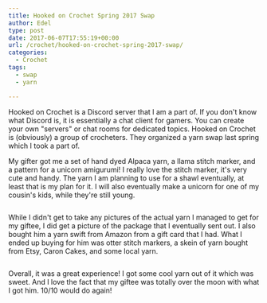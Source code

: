 ```yaml
---
title: Hooked on Crochet Spring 2017 Swap
author: Edel
type: post
date: 2017-06-07T17:55:19+00:00
url: /crochet/hooked-on-crochet-spring-2017-swap/
categories:
  - Crochet
tags:
  - swap
  - yarn

---
```

Hooked on Crochet is a Discord server that I am a part of. If you don't know what Discord is, it is essentially a chat client for gamers. You can create your own "servers" or chat rooms for dedicated topics. Hooked on Crochet is (obviously) a group of crocheters. They organized a yarn swap last spring which I took a part of.

My gifter got me a set of hand dyed Alpaca yarn, a llama stitch marker, and a pattern for a unicorn amigurumi! I really love the stitch marker, it's very cute and handy. The yarn I am planning to use for a shawl eventually, at least that is my plan for it. I will also eventually make a unicorn for one of my cousin's kids, while they're still young.

<img data-attachment-id="450" data-permalink="http://edelgrace.me/blog/crochet/hooked-on-crochet-spring-2017-swap/attachment/20170504_161818_medium2/" data-orig-file="https://i0.wp.com/edelgrace.me/blog/wp-content/uploads/2017/06/20170504_161818_medium2.jpg?fit=640%2C360" data-orig-size="640,360" data-comments-opened="1" data-image-meta="{&quot;aperture&quot;:&quot;0&quot;,&quot;credit&quot;:&quot;&quot;,&quot;camera&quot;:&quot;&quot;,&quot;caption&quot;:&quot;&quot;,&quot;created_timestamp&quot;:&quot;0&quot;,&quot;copyright&quot;:&quot;&quot;,&quot;focal_length&quot;:&quot;0&quot;,&quot;iso&quot;:&quot;0&quot;,&quot;shutter_speed&quot;:&quot;0&quot;,&quot;title&quot;:&quot;&quot;,&quot;orientation&quot;:&quot;1&quot;}" data-image-title="20170504_161818_medium2" data-image-description="" data-medium-file="https://i0.wp.com/edelgrace.me/blog/wp-content/uploads/2017/06/20170504_161818_medium2.jpg?fit=300%2C169" data-large-file="https://i0.wp.com/edelgrace.me/blog/wp-content/uploads/2017/06/20170504_161818_medium2.jpg?fit=640%2C360" src="https://i0.wp.com/edelgrace.me/blog/wp-content/uploads/2017/06/20170504_161818_medium2.jpg?resize=640%2C360" alt="" class="alignleft size-full wp-image-450" srcset="https://i0.wp.com/edelgrace.me/blog/wp-content/uploads/2017/06/20170504_161818_medium2.jpg?w=640 640w, https://i0.wp.com/edelgrace.me/blog/wp-content/uploads/2017/06/20170504_161818_medium2.jpg?resize=300%2C169 300w, https://i0.wp.com/edelgrace.me/blog/wp-content/uploads/2017/06/20170504_161818_medium2.jpg?resize=400%2C225 400w" sizes="(max-width: 640px) 100vw, 640px" data-recalc-dims="1" />

While I didn't get to take any pictures of the actual yarn I managed to get for my giftee, I did get a picture of the package that I eventually sent out. I also bought him a yarn swift from Amazon from a gift card that I had. What I ended up buying for him was otter stitch markers, a skein of yarn bought from Etsy, Caron Cakes, and some local yarn.

<img data-attachment-id="452" data-permalink="http://edelgrace.me/blog/crochet/hooked-on-crochet-spring-2017-swap/attachment/20170413_183540/" data-orig-file="https://i1.wp.com/edelgrace.me/blog/wp-content/uploads/2017/06/20170413_183540.jpg?fit=3264%2C1836" data-orig-size="3264,1836" data-comments-opened="1" data-image-meta="{&quot;aperture&quot;:&quot;2.4&quot;,&quot;credit&quot;:&quot;&quot;,&quot;camera&quot;:&quot;LG-K210&quot;,&quot;caption&quot;:&quot;&quot;,&quot;created_timestamp&quot;:&quot;1492108540&quot;,&quot;copyright&quot;:&quot;&quot;,&quot;focal_length&quot;:&quot;3.18&quot;,&quot;iso&quot;:&quot;650&quot;,&quot;shutter_speed&quot;:&quot;0&quot;,&quot;title&quot;:&quot;&quot;,&quot;orientation&quot;:&quot;1&quot;}" data-image-title="20170413_183540" data-image-description="" data-medium-file="https://i1.wp.com/edelgrace.me/blog/wp-content/uploads/2017/06/20170413_183540.jpg?fit=300%2C169" data-large-file="https://i1.wp.com/edelgrace.me/blog/wp-content/uploads/2017/06/20170413_183540.jpg?fit=663%2C373" src="https://i1.wp.com/edelgrace.me/blog/wp-content/uploads/2017/06/20170413_183540.jpg?resize=663%2C373" alt="" class="alignleft size-full wp-image-452" srcset="https://i1.wp.com/edelgrace.me/blog/wp-content/uploads/2017/06/20170413_183540.jpg?w=3264 3264w, https://i1.wp.com/edelgrace.me/blog/wp-content/uploads/2017/06/20170413_183540.jpg?resize=300%2C169 300w, https://i1.wp.com/edelgrace.me/blog/wp-content/uploads/2017/06/20170413_183540.jpg?resize=768%2C432 768w, https://i1.wp.com/edelgrace.me/blog/wp-content/uploads/2017/06/20170413_183540.jpg?resize=1024%2C576 1024w, https://i1.wp.com/edelgrace.me/blog/wp-content/uploads/2017/06/20170413_183540.jpg?resize=982%2C552 982w, https://i1.wp.com/edelgrace.me/blog/wp-content/uploads/2017/06/20170413_183540.jpg?resize=400%2C225 400w, https://i1.wp.com/edelgrace.me/blog/wp-content/uploads/2017/06/20170413_183540.jpg?w=1326 1326w, https://i1.wp.com/edelgrace.me/blog/wp-content/uploads/2017/06/20170413_183540.jpg?w=1989 1989w" sizes="(max-width: 663px) 100vw, 663px" data-recalc-dims="1" />

Overall, it was a great experience! I got some cool yarn out of it which was sweet. And I love the fact that my giftee was totally over the moon with what I got him. 10/10 would do again!